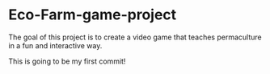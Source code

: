 # Eco-Farm-game-project
The goal of this project is to create a video game that teaches permaculture in a fun and interactive way.

This is going to be my first commit!
